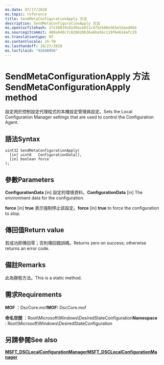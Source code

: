 ```yaml
---
ms.date: 07/17/2020
ms.topic: reference
title: SendMetaConfigurationApply 方法
description: SendMetaConfigurationApply 方法
ms.openlocfilehash: 27c58819c0249ace011c475e500e565e5daed9bb
ms.sourcegitcommit: 488a940c7c828820b36a6ba56c119f64614afc29
ms.translationtype: HT
ms.contentlocale: zh-TW
ms.lasthandoff: 10/27/2020
ms.locfileid: "92648956"
---
```

# <a name="sendmetaconfigurationapply-method"></a><span data-ttu-id="d1b1f-103">SendMetaConfigurationApply 方法</span><span class="sxs-lookup"><span data-stu-id="d1b1f-103">SendMetaConfigurationApply method</span></span>

<span data-ttu-id="d1b1f-104">設定用於控制設定代理程式的本機設定管理員設定。</span><span class="sxs-lookup"><span data-stu-id="d1b1f-104">Sets the Local Configuration Manager settings that are used to control the Configuration Agent.</span></span>

## <a name="syntax"></a><span data-ttu-id="d1b1f-105">語法</span><span class="sxs-lookup"><span data-stu-id="d1b1f-105">Syntax</span></span>

```mof
uint32 SendMetaConfigurationApply(
  [in] uint8   ConfigurationData[],
  [in] boolean force
);
```

## <a name="parameters"></a><span data-ttu-id="d1b1f-106">參數</span><span class="sxs-lookup"><span data-stu-id="d1b1f-106">Parameters</span></span>

<span data-ttu-id="d1b1f-107">**ConfigurationData** \[in\] 設定的環境資料。</span><span class="sxs-lookup"><span data-stu-id="d1b1f-107">**ConfigurationData** \[in\] The environment data for the configuration.</span></span>

<span data-ttu-id="d1b1f-108">**force** \[in\] **true** 表示強制停止該設定。</span><span class="sxs-lookup"><span data-stu-id="d1b1f-108">**force** \[in\] **true** to force the configuration to stop.</span></span>

## <a name="return-value"></a><span data-ttu-id="d1b1f-109">傳回值</span><span class="sxs-lookup"><span data-stu-id="d1b1f-109">Return value</span></span>

<span data-ttu-id="d1b1f-110">若成功即傳回零；否則傳回錯誤碼。</span><span class="sxs-lookup"><span data-stu-id="d1b1f-110">Returns zero on success; otherwise returns an error code.</span></span>

## <a name="remarks"></a><span data-ttu-id="d1b1f-111">備註</span><span class="sxs-lookup"><span data-stu-id="d1b1f-111">Remarks</span></span>

<span data-ttu-id="d1b1f-112">此為靜態方法。</span><span class="sxs-lookup"><span data-stu-id="d1b1f-112">This is a static method.</span></span>

## <a name="requirements"></a><span data-ttu-id="d1b1f-113">需求</span><span class="sxs-lookup"><span data-stu-id="d1b1f-113">Requirements</span></span>

<span data-ttu-id="d1b1f-114">**MOF** ：DscCore.mof</span><span class="sxs-lookup"><span data-stu-id="d1b1f-114">**MOF:** DscCore.mof</span></span>

<span data-ttu-id="d1b1f-115">**命名空間** ：Root\Microsoft\Windows\DesiredStateConfiguration</span><span class="sxs-lookup"><span data-stu-id="d1b1f-115">**Namespace** : Root\Microsoft\Windows\DesiredStateConfiguration</span></span>

## <a name="see-also"></a><span data-ttu-id="d1b1f-116">另請參閱</span><span class="sxs-lookup"><span data-stu-id="d1b1f-116">See also</span></span>

[<span data-ttu-id="d1b1f-117">**MSFT_DSCLocalConfigurationManager**</span><span class="sxs-lookup"><span data-stu-id="d1b1f-117">**MSFT_DSCLocalConfigurationManager**</span></span>](msft-dsclocalconfigurationmanager.md)
